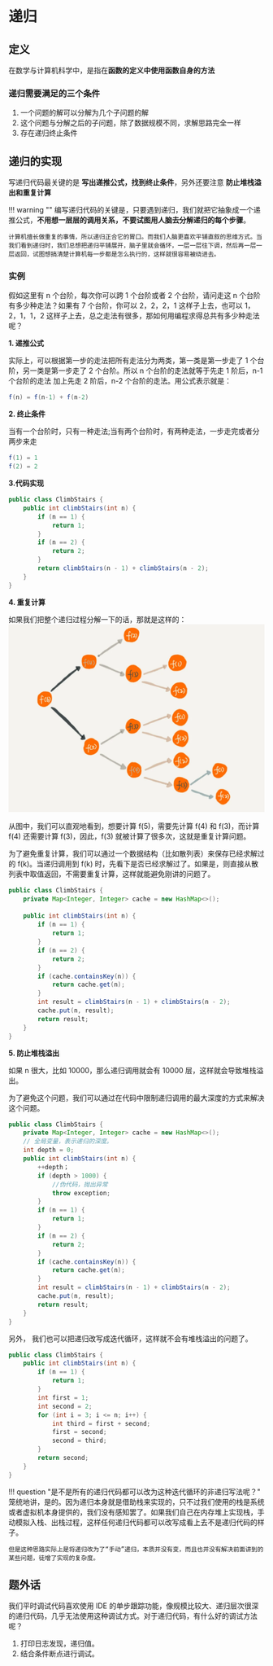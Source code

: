# 递归

## 定义

在数学与计算机科学中，是指在**函数的定义中使用函数自身的方法**

### 递归需要满足的三个条件

1. 一个问题的解可以分解为几个子问题的解
2. 这个问题与分解之后的子问题，除了数据规模不同，求解思路完全一样
3. 存在递归终止条件

## 递归的实现

写递归代码最关键的是 **写出递推公式，找到终止条件**，另外还要注意 **防止堆栈溢出和重复计算**

!!! warning ""
    编写递归代码的关键是，只要遇到递归，我们就把它抽象成一个递推公式，**不用想一层层的调用关系，不要试图用人脑去分解递归的每个步骤**。

    计算机擅长做重复的事情，所以递归正合它的胃口。而我们人脑更喜欢平铺直叙的思维方式。当我们看到递归时，我们总想把递归平铺展开，脑子里就会循环，一层一层往下调，然后再一层一层返回，试图想搞清楚计算机每一步都是怎么执行的，这样就很容易被绕进去。

### 实例

假如这里有 n 个台阶，每次你可以跨 1 个台阶或者 2 个台阶，请问走这 n 个台阶有多少种走法？如果有 7 个台阶，你可以 2，2，2，1 这样子上去，也可以 1，2，1，1，2 这样子上去，总之走法有很多，那如何用编程求得总共有多少种走法呢？

**1. 递推公式**

实际上，可以根据第一步的走法把所有走法分为两类，第一类是第一步走了 1 个台阶，另一类是第一步走了 2 个台阶。所以 n 个台阶的走法就等于先走 1 阶后，n-1 个台阶的走法 加上先走 2 阶后，n-2 个台阶的走法。用公式表示就是：

```java
f(n) = f(n-1) + f(n-2)
```

**2. 终止条件**

当有一个台阶时，只有一种走法;当有两个台阶时，有两种走法，一步走完或者分两步来走

```java
f(1) = 1
f(2) = 2
```

**3.代码实现**

```java
public class ClimbStairs {
    public int climbStairs(int n) {
        if (n == 1) {
            return 1;
        }
        if (n == 2) {
            return 2;
        }
        return climbStairs(n - 1) + climbStairs(n - 2);
    }
}
```

**4. 重复计算**

如果我们把整个递归过程分解一下的话，那就是这样的：
![](./assets/e7e778994e90265344f6ac9da39e01bf.webp)

从图中，我们可以直观地看到，想要计算 f(5)，需要先计算 f(4) 和 f(3)，而计算 f(4) 还需要计算 f(3)，因此，f(3) 就被计算了很多次，这就是重复计算问题。

为了避免重复计算，我们可以通过一个数据结构（比如散列表）来保存已经求解过的 f(k)。当递归调用到 f(k) 时，先看下是否已经求解过了。如果是，则直接从散列表中取值返回，不需要重复计算，这样就能避免刚讲的问题了。

```java
public class ClimbStairs {
    private Map<Integer, Integer> cache = new HashMap<>();

    public int climbStairs(int n) {
        if (n == 1) {
            return 1;
        }
        if (n == 2) {
            return 2;
        }
        if (cache.containsKey(n)) {
            return cache.get(n);
        }
        int result = climbStairs(n - 1) + climbStairs(n - 2);
        cache.put(n, result);
        return result;
    }
}
```

**5. 防止堆栈溢出**

如果 n 很大，比如 10000，那么递归调用就会有 10000 层，这样就会导致堆栈溢出。

为了避免这个问题，我们可以通过在代码中限制递归调用的最大深度的方式来解决这个问题。

```java
public class ClimbStairs {
    private Map<Integer, Integer> cache = new HashMap<>();
    // 全局变量，表示递归的深度。
    int depth = 0;
    public int climbStairs(int n) {
        ++depth；
        if (depth > 1000) {
            //伪代码，抛出异常
            throw exception;    
        }
        if (n == 1) {
            return 1;
        }
        if (n == 2) {
            return 2;
        }
        if (cache.containsKey(n)) {
            return cache.get(n);
        }
        int result = climbStairs(n - 1) + climbStairs(n - 2);
        cache.put(n, result);
        return result;
    }
}
```

另外， 我们也可以把递归改写成迭代循环，这样就不会有堆栈溢出的问题了。

```java
public class ClimbStairs {
    public int climbStairs(int n) {
        if (n == 1) {
            return 1;
        }
        int first = 1;
        int second = 2;
        for (int i = 3; i <= n; i++) {
            int third = first + second;
            first = second;
            second = third;
        }
        return second;
    }
}
```

!!! question "是不是所有的递归代码都可以改为这种迭代循环的非递归写法呢？"
    笼统地讲，是的。因为递归本身就是借助栈来实现的，只不过我们使用的栈是系统或者虚拟机本身提供的，我们没有感知罢了。如果我们自己在内存堆上实现栈，手动模拟入栈、出栈过程，这样任何递归代码都可以改写成看上去不是递归代码的样子。
    
    但是这种思路实际上是将递归改为了“手动”递归，本质并没有变，而且也并没有解决前面讲到的某些问题，徒增了实现的复杂度。



## 题外话

我们平时调试代码喜欢使用 IDE 的单步跟踪功能，像规模比较大、递归层次很深的递归代码，几乎无法使用这种调试方式。对于递归代码，有什么好的调试方法呢？

1. 打印日志发现，递归值。
2. 结合条件断点进行调试。
